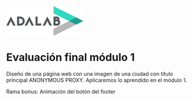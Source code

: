 ![Adalab](_src/assets/images/logo-adalab-80px.png)

# Evaluación final módulo 1

Diseño de una página web con una imagen de una ciudad con título principal ANONYMOUS PROXY.
Aplicaremos lo aprendido en el módulo 1.

Rama bonus: Animación del botón del footer
